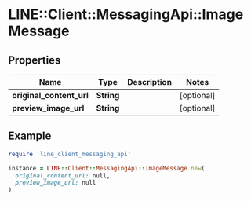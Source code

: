 # LINE::Client::MessagingApi::ImageMessage

## Properties

| Name | Type | Description | Notes |
| ---- | ---- | ----------- | ----- |
| **original_content_url** | **String** |  | [optional] |
| **preview_image_url** | **String** |  | [optional] |

## Example

```ruby
require 'line_client_messaging_api'

instance = LINE::Client::MessagingApi::ImageMessage.new(
  original_content_url: null,
  preview_image_url: null
)
```

